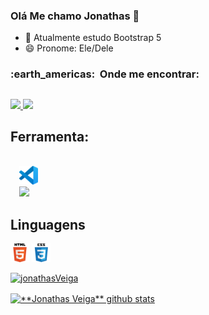### Olá Me chamo Jonathas 👋

- 🌱 Atualmente estudo Bootstrap 5
- 😄 Pronome: Ele/Dele
<h3> :earth_americas: &nbsp;Onde me encontrar: </h3> 

## 
<a href="mailto:jonathas.webd@gmail.com" alt="Gmail">
  <img src="https://img.shields.io/badge/-Gmail-FF0000?style=flat-square&labelColor=FF0000&logo=gmail&logoColor=white&link=mailto:jonathas.webd@gmail.com"/>
</a>

  <a href="https://www.linkedin.com/in/jonathas-veiga-42b03585/" alt="Linkedin">
  <img src="https://img.shields.io/badge/-Linkedin-0e76a8?style=flat-square&logo=Linkedin&logoColor=white&link=https://www.linkedin.com/in/jonathas-veiga-42b03585/"/></a>



## **Ferramenta:**

<code>
  <img height="30" src="https://raw.githubusercontent.com/github/explore/80688e429a7d4ef2fca1e82350fe8e3517d3494d/topics/visual-studio-code/visual-studio-code.png"></code>
  
<code> 
  <img height="30" src="https://cdn.jsdelivr.net/gh/devicons/devicon/icons/bootstrap/bootstrap-original.svg" />
</code>

## **Linguagens**
<code><img height="30" src="https://raw.githubusercontent.com/github/explore/80688e429a7d4ef2fca1e82350fe8e3517d3494d/topics/html/html.png"></code>
<code><img height="30" src="https://raw.githubusercontent.com/github/explore/80688e429a7d4ef2fca1e82350fe8e3517d3494d/topics/css/css.png"></code>

[![jonathasVeiga](https://github-readme-stats.vercel.app/api/top-langs/?username=jonathasVeiga&hide=html&layout=compact&theme=dark)](https://github.com/anuraghazra/github-readme-stats)

<a href="https://github.com/Gurupreet">
 <img align="center" src="https://github-readme-stats.vercel.app/api?username=jonathasVeiga&show_icons=true&theme=dark&line_height=40" alt="**Jonathas Veiga** github stats"/>
</a>
